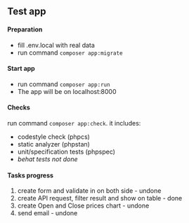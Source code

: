 ## Test app

#### Preparation
- fill .env.local with real data
- run command `composer app:migrate`

#### Start app
- run command `composer app:run`
- The app will be on localhost:8000

#### Checks
run command `composer app:check`. it includes:
- codestyle check (phpcs)
- static analyzer (phpstan)
- unit/specification tests (phpspec)
- _behat tests not done_

#### Tasks progress
1. create form and validate in on both side - undone
2. create API request, filter result and show on table - done
3. create Open and Close prices chart - undone
4. send email - undone

